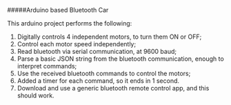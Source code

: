 #####Arduino based Bluetooth Car

This arduino project performs the following:

1) Digitally controls 4 independent motors, to turn them ON or OFF;
2) Control each motor speed independently;
3) Read bluetooth via serial communication, at 9600 baud;
4) Parse a basic JSON string from the bluetooth communication, enough to interpret commands;
5) Use the received bluetooth commands to control the motors;
6) Added a timer for each command, so it ends in 1 second.
7) Download and use a generic bluetooth remote control app, and this should work.
